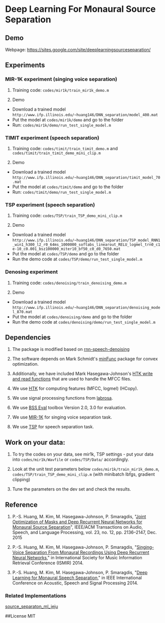 # Deep Learning For Monaural Source Separation

## Demo
Webpage: https://sites.google.com/site/deeplearningsourceseparation/


## Experiments
### MIR-1K experiment (singing voice separation)

1. Training code: ```codes/mir1k/train_mir1k_demo.m```
 
2. Demo
 - Download a trained model ```http://www.ifp.illinois.edu/~huang146/DNN_separation/model_400.mat```
 - Put the model at ```codes/mir1k/demo``` and go to the folder
 - Run: ```codes/mir1k/demo/run_test_single_model.m```


### TIMIT experiment (speech separation)
1. Training code: ```codes/timit/train_timit_demo.m``` and ```codes/timit/train_timit_demo_mini_clip.m```

2. Demo 
 - Download a trained model ```http://www.ifp.illinois.edu/~huang146/DNN_separation/timit_model_70.mat```
 - Put the model at ```codes/timit/demo``` and go to the folder
 - Run: ```codes/timit/demo/run_test_single_model.m```


### TSP experiment (speech separation)

1. Training code: ```codes/TSP/train_TSP_demo_mini_clip.m```

2. Demo
 - Download a trained model ```http://www.ifp.illinois.edu/~huang146/DNN_separation/TSP_model_RNN1_win1_h300_l2_r0_64ms_1000000_softabs_linearout_RELU_logmel_trn0_c1e-10_c0.001_bsz100000_miter10_bf50_c0_d0_7650.mat```
 - Put the model at ```codes/TSP/demo``` and go to the folder
 - Run the demo code at ```codes/TSP/demo/run_test_single_model.m```

### Denosing experiment

1. Training code: ```codes/denoising/train_denoising_demo.m```

2. Demo
 - Download a trained model ```http://www.ifp.illinois.edu/~huang146/DNN_separation/denoising_model_870.mat```
 - Put the model at ```codes/denoising/demo``` and go to the folder
 - Run the demo code at ```codes/denoising/demo/run_test_single_model.m```


## Dependencies
1. The package is modified based on [rnn-speech-denoising](https://github.com/amaas/rnn-speech-denoising)

2. The software depends on Mark Schmidt's [minFunc](http://www.di.ens.fr/~mschmidt/Software/minFunc.html) package for convex optimization.

3. Additionally, we have included Mark Hasegawa-Johnson's [HTK write and read functions](http://www.isle.illinois.edu/sst/software)
that are used to handle the MFCC files.

4. We use [HTK](http://htk.eng.cam.ac.uk) for computing features (MFCC, logmel) (HCopy).

5. We use signal processing functions from [labrosa](http://labrosa.ee.columbia.edu/).

6. We use [BSS Eval](http://bass-db.gforge.inria.fr/bss_eval/) toolbox Version 2.0, 3.0 for evaluation.

7. We use [MIR-1K](https://sites.google.com/site/unvoicedsoundseparation/mir-1k) for singing voice separation task.

8. We use [TSP](http://www-mmsp.ece.mcgill.ca/Documents/Data/) for speech separation task.


## Work on your data:
1. To try the codes on your data, see mir1k, TSP settings - put your data into ```codes/mir1k/Wavfile``` or ```codes/TSP/Data/``` accordingly.
 
2. Look at the unit test parameters below ```codes/mir1k/train_mir1k_demo.m```, ```codes/TSP/train_TSP_demo_mini_clip.m``` (with minibatch lbfgs, gradient clipping)

3. Tune the parameters on the dev set and check the results.
 
## Reference
1. P.-S. Huang, M. Kim, M. Hasegawa-Johnson, P. Smaragdis, "[Joint Optimization of Masks and Deep Recurrent Neural Networks for Monaural Source Separation](http://posenhuang.github.io/papers/Joint_Optimization_of_Masks_and_Deep%20Recurrent_Neural_Networks_for_Monaural_Source_Separation_TASLP2015.pdf)", IEEE/ACM Transactions on Audio, Speech, and Language Processing, vol. 23, no. 12, pp. 2136–2147, Dec. 2015

2. P.-S. Huang, M. Kim, M. Hasegawa-Johnson, P. Smaragdis, "[Singing-Voice Separation From Monaural Recordings Using Deep Recurrent Neural Networks](http://posenhuang.github.io/papers/DRNN_ISMIR2014.pdf)," in International Society for Music Information Retrieval Conference (ISMIR) 2014.

3. P.-S. Huang, M. Kim, M. Hasegawa-Johnson, P. Smaragdis, "[Deep Learning for Monaural Speech Separation](http://posenhuang.github.io/papers/DNN_Separation_ICASSP2014.pdf)," in IEEE International Conference on Acoustic, Speech and Signal Processing 2014.


### Related Implementations
[source_separaton_ml_jeju](https://andabi.github.io/music-source-separation/)

##License
MIT
